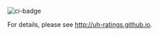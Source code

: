 ![ci-badge](https://github.com/uh-ratings/uh-ratings/workflows/ci-uh-ratings/badge.svg)


For details, please see http://uh-ratings.github.io.
